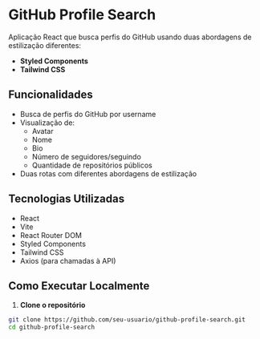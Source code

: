 # GitHub Profile Search

Aplicação React que busca perfis do GitHub usando duas abordagens de estilização diferentes:
- **Styled Components**
- **Tailwind CSS**

## Funcionalidades

- Busca de perfis do GitHub por username
- Visualização de:
  - Avatar
  - Nome
  - Bio
  - Número de seguidores/seguindo
  - Quantidade de repositórios públicos
- Duas rotas com diferentes abordagens de estilização

## Tecnologias Utilizadas

- React
- Vite
- React Router DOM
- Styled Components
- Tailwind CSS
- Axios (para chamadas à API)

## Como Executar Localmente

1. **Clone o repositório**
```bash
git clone https://github.com/seu-usuario/github-profile-search.git
cd github-profile-search
